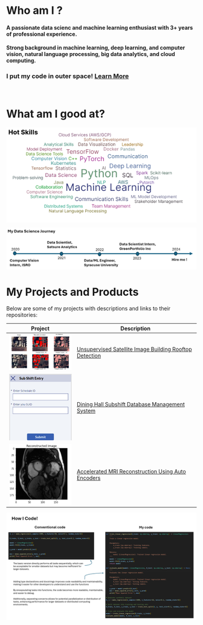 # Who am I ?

#### A passionate data scienc and machine learning enthusiast with 3+ years of professional experience. 
#### Strong background in machine learning, deep learning, and computer vision, natural language processing, big data analytics, and cloud computing.

 ### I put my code in outer space! [Learn More](https://tinyurl.com/2y66uber)
<br>

# What am I good at? 
<img align="center" src="skills.png" alt="skills">

![Alt Text](career.png)

# My Projects and Products

Below are some of my projects with descriptions and links to their repositories:

| Project | Description |
|---------|-------------|
| <a href="link_to_repository1"><img src="1.jpg" alt="Unsupervised Satellite Image Building Rooftop Detection" width="200"></a> | [Unsupervised Satellite Image Building Rooftop Detection](https://www.linkedin.com/posts/bastinjob_satelliteimaging-aiinnovation-unsupervisedlearning-activity-7094535204324671488-RhFm?utm_source=share&utm_medium=member_desktop) |
| <a href="link_to_repository2"><img src="2.png" alt="Project 2" width="200"></a> | [Dining Hall Subshift Database Management System](https://github.com/bastinjob/Employee-Subshift-Database-System) |
| <a href="link_to_repository3"><img src="3.png" alt="Project 3" width="200"></a> | [Accelerated MRI Reconstruction Using Auto Encoders](https://github.com/bastinjob/Accelerated-MRI-Reconstruction-using-AutoEncoders) |



![Alt Text](howicode.png)


